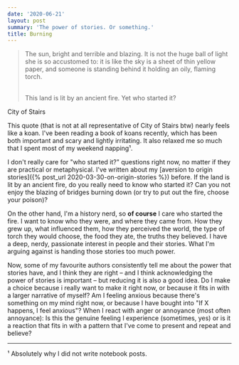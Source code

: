 ```yaml
---
date: '2020-06-21'
layout: post
summary: 'The power of stories. Or something.'
title: Burning
---
```


<blockquote>

The sun, bright and terrible and blazing. It is not the huge ball of light she is so accustomed to: it is like the sky
is a sheet of thin yellow paper, and someone is standing behind it holding an oily, flaming torch.<br><br>

This land is lit by an ancient fire. Yet who started it?
</blockquote>

<p class="source">City of Stairs</p>

This quote (that is not at all representative of City of Stairs btw) nearly feels like a koan. I've been reading a book
of koans recently, which has been both important and scary and lightly irritating. It also relaxed me so much that I
spent most of my weekend napping¹.

I don't really care for "who started it?" questions right now, no matter if they are practical or metaphysical. I've
written about my [aversion to origin stories]({% post_url 2020-03-30-on-origin-stories %}) before. If the land is lit by
an ancient fire, do you really need to know who started it? Can you not enjoy the blazing of bridges burning down (or
try to put out the fire, choose your poison)?

On the other hand, I'm a history nerd, so **of course** I care who started the fire. I want to know who they were, and
where they came from. How they grew up, what influenced them, how they perceived the world, the type of torch they would
choose, the food they ate, the truths they believed. I have a deep, nerdy, passionate interest in people and their
stories. What I'm arguing against is handing those stories too much power.

Now, some of my favourite authors consistently tell me about the power that stories have, and I think they are right –
and I think acknowledging the power of stories is important – but reducing it is also a good idea. Do I make a choice
because i really want to make it right now, or because it fits in with a larger narrative of myself? Am I feeling
anxious because there's something on my mind right now, or because I have bought into "If X happens, I feel anxious"?
When I react with anger or annoyance (most often annoyance): Is this the genuine feeling I experience (sometimes, yes)
or is it a reaction that fits in with a pattern that I've come to present and repeat and believe?

------

¹ Absolutely why I did not write notebook posts.
